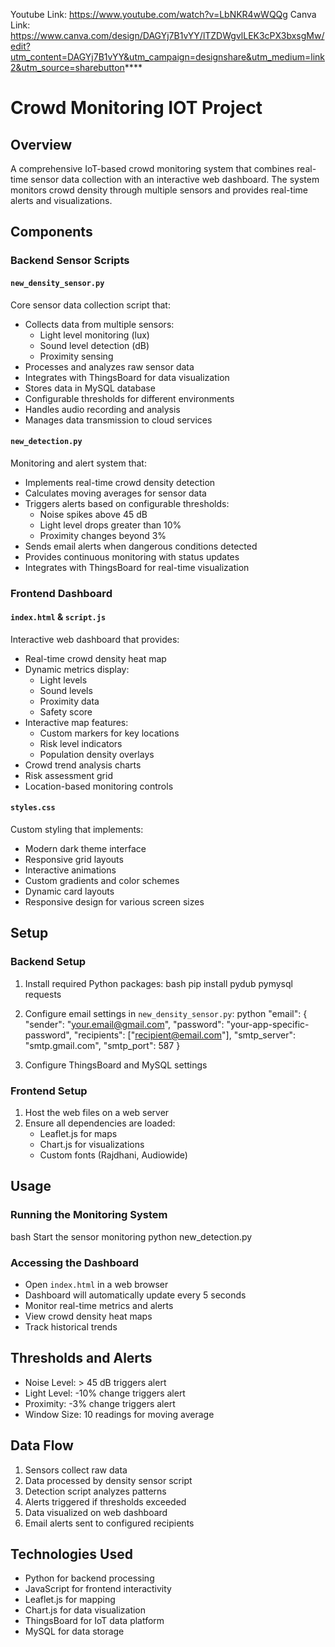 Youtube Link: https://www.youtube.com/watch?v=LbNKR4wWQQg 
Canva Link: https://www.canva.com/design/DAGYj7B1vYY/lTZDWgvlLEK3cPX3bxsgMw/edit?utm_content=DAGYj7B1vYY&utm_campaign=designshare&utm_medium=link2&utm_source=sharebutton****
# Crowd Monitoring IOT Project

## Overview
A comprehensive IoT-based crowd monitoring system that combines real-time sensor data collection with an interactive web dashboard. The system monitors crowd density through multiple sensors and provides real-time alerts and visualizations.

## Components

### Backend Sensor Scripts

#### `new_density_sensor.py`
Core sensor data collection script that:
- Collects data from multiple sensors:
  - Light level monitoring (lux)
  - Sound level detection (dB)
  - Proximity sensing
- Processes and analyzes raw sensor data
- Integrates with ThingsBoard for data visualization
- Stores data in MySQL database
- Configurable thresholds for different environments
- Handles audio recording and analysis
- Manages data transmission to cloud services

#### `new_detection.py`
Monitoring and alert system that:
- Implements real-time crowd density detection
- Calculates moving averages for sensor data
- Triggers alerts based on configurable thresholds:
  - Noise spikes above 45 dB
  - Light level drops greater than 10%
  - Proximity changes beyond 3%
- Sends email alerts when dangerous conditions detected
- Provides continuous monitoring with status updates
- Integrates with ThingsBoard for real-time visualization

### Frontend Dashboard

#### `index.html` & `script.js`
Interactive web dashboard that provides:
- Real-time crowd density heat map
- Dynamic metrics display:
  - Light levels
  - Sound levels
  - Proximity data
  - Safety score
- Interactive map features:
  - Custom markers for key locations
  - Risk level indicators
  - Population density overlays
- Crowd trend analysis charts
- Risk assessment grid
- Location-based monitoring controls

#### `styles.css`
Custom styling that implements:
- Modern dark theme interface
- Responsive grid layouts
- Interactive animations
- Custom gradients and color schemes
- Dynamic card layouts
- Responsive design for various screen sizes

## Setup

### Backend Setup
1. Install required Python packages:
bash
pip install pydub pymysql requests

2. Configure email settings in `new_density_sensor.py`:
python
"email": {
"sender": "your.email@gmail.com",
"password": "your-app-specific-password",
"recipients": ["recipient@email.com"],
"smtp_server": "smtp.gmail.com",
"smtp_port": 587
}

3. Configure ThingsBoard and MySQL settings

### Frontend Setup
1. Host the web files on a web server
2. Ensure all dependencies are loaded:
   - Leaflet.js for maps
   - Chart.js for visualizations
   - Custom fonts (Rajdhani, Audiowide)

## Usage

### Running the Monitoring System
bash
Start the sensor monitoring
python new_detection.py

### Accessing the Dashboard
- Open `index.html` in a web browser
- Dashboard will automatically update every 5 seconds
- Monitor real-time metrics and alerts
- View crowd density heat maps
- Track historical trends

## Thresholds and Alerts
- Noise Level: > 45 dB triggers alert
- Light Level: -10% change triggers alert
- Proximity: -3% change triggers alert
- Window Size: 10 readings for moving average

## Data Flow
1. Sensors collect raw data
2. Data processed by density sensor script
3. Detection script analyzes patterns
4. Alerts triggered if thresholds exceeded
5. Data visualized on web dashboard
6. Email alerts sent to configured recipients

## Technologies Used
- Python for backend processing
- JavaScript for frontend interactivity
- Leaflet.js for mapping
- Chart.js for data visualization
- ThingsBoard for IoT data platform
- MySQL for data storage
